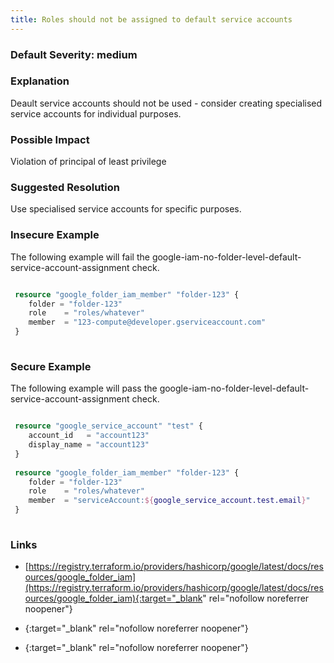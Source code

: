 ```yaml
---
title: Roles should not be assigned to default service accounts
---
```


### Default Severity: <span class="severity medium">medium</span>

### Explanation

Deault service accounts should not be used - consider creating specialised service accounts for individual purposes.

### Possible Impact
Violation of principal of least privilege

### Suggested Resolution
Use specialised service accounts for specific purposes.


### Insecure Example

The following example will fail the google-iam-no-folder-level-default-service-account-assignment check.
```terraform

 resource "google_folder_iam_member" "folder-123" {
 	folder = "folder-123"
 	role    = "roles/whatever"
 	member  = "123-compute@developer.gserviceaccount.com"
 }
 
```



### Secure Example

The following example will pass the google-iam-no-folder-level-default-service-account-assignment check.
```terraform

 resource "google_service_account" "test" {
 	account_id   = "account123"
 	display_name = "account123"
 }
 			  
 resource "google_folder_iam_member" "folder-123" {
 	folder = "folder-123"
 	role    = "roles/whatever"
 	member  = "serviceAccount:${google_service_account.test.email}"
 }
 
```



### Links


- [https://registry.terraform.io/providers/hashicorp/google/latest/docs/resources/google_folder_iam](https://registry.terraform.io/providers/hashicorp/google/latest/docs/resources/google_folder_iam){:target="_blank" rel="nofollow noreferrer noopener"}

- [](){:target="_blank" rel="nofollow noreferrer noopener"}

- [](){:target="_blank" rel="nofollow noreferrer noopener"}



